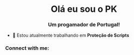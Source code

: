 <h1 align="center">Olá eu sou o PK</h1>
<h3 align="center">Um progamador de Portugal!</h3>

- 🔭 Estou atualmente trabalhando em **Proteção de Scripts**

<h3 align="left">Connect with me:</h3>
<p align="left">
</p>
